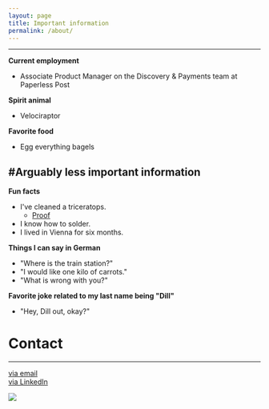 ```yaml
---
layout: page
title: Important information
permalink: /about/
---
```


---

**Current employment**

- Associate Product Manager on the Discovery & Payments team at Paperless Post


**Spirit animal**

- Velociraptor


**Favorite food**

- Egg everything bagels


#Arguably less important information
---

**Fun facts**

- I've cleaned a triceratops.
    - [Proof](https://41.media.tumblr.com/744540a6e6cf8187e47b0aff4f91744a/tumblr_ns495cJB541rloozgo2_500.jpg) 
- I know how to solder.
- I lived in Vienna for six months.


**Things I can say in German**

- "Where is the train station?"
- "I would like one kilo of carrots."
- "What is wrong with you?"

**Favorite joke related to my last name being "Dill"**

- "Hey, Dill out, okay?"


# Contact
---

[via email](mailto:emmakmdill@gmail.com)  <br />
[via LinkedIn](https://www.linkedin.com/in/emmadill)

![](https://40.media.tumblr.com/c2df660e0eea4ab1667437c4deb76930/tumblr_ns495cJB541rloozgo1_540.jpg)
